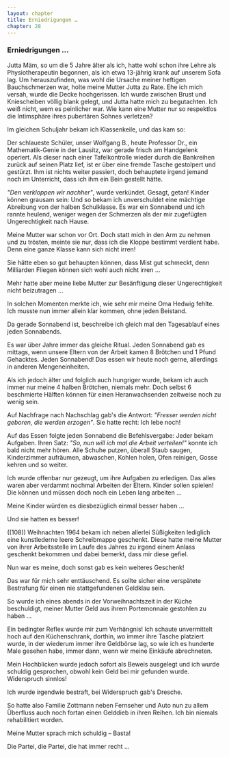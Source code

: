 ```yaml
---  
layout: chapter
title: Erniedrigungen …
chapter: 28
---  
```


### Erniedrigungen …

Jutta Mäm, so um die 5 Jahre älter als ich, hatte wohl schon ihre Lehre als
Physiotherapeutin begonnen, als ich etwa 13-jährig krank auf unserem Sofa lag.
Um herauszufinden, was wohl die Ursache meiner heftigen Bauchschmerzen war,
holte meine Mutter Jutta zu Rate. Ehe ich mich versah, wurde die Decke
hochgerissen. Ich wurde zwischen Brust und Kniescheiben völlig blank gelegt,
und Jutta hatte mich zu begutachten. Ich weiß nicht, wem es peinlicher war.
Wie kann eine Mutter nur so respektlos die Intimsphäre ihres pubertären Sohnes
verletzen?

Im gleichen Schuljahr bekam ich Klassenkeile, und das kam so:

Der schlaueste Schüler, unser Wolfgang B., heute Professor Dr., ein
Mathematik-Genie in der Lausitz, war gerade frisch am Handgelenk operiert. Als
dieser nach einer Tafelkontrolle wieder durch die Bankreihen zurück auf seinen
Platz lief, ist er über eine fremde Tasche gestolpert und gestürzt. Ihm ist
nichts weiter passiert, doch behauptete irgend jemand noch im Unterricht, dass
ich ihm ein Bein gestellt hätte.

_"Den verkloppen wir nachher"_, wurde verkündet. Gesagt, getan! Kinder können
grausam sein: Und so bekam ich unverschuldet eine mächtige Abreibung von der
halben Schulklasse. Es war ein Sonnabend und ich rannte heulend, weniger wegen
der Schmerzen als der mir zugefügten Ungerechtigkeit nach Hause.

Meine Mutter war schon vor Ort. Doch statt mich in den Arm zu nehmen und zu
trösten, meinte sie nur, dass ich die Kloppe bestimmt verdient habe. Denn eine
ganze Klasse kann sich nicht irren!

Sie hätte eben so gut behaupten können, dass Mist gut schmeckt, denn
Milliarden Fliegen können sich wohl auch nicht irren …

Mehr hatte aber meine liebe Mutter zur Besänftigung dieser Ungerechtigkeit
nicht beizutragen …

In solchen Momenten merkte ich, wie sehr mir meine Oma Hedwig fehlte. Ich
musste nun immer allein klar kommen, ohne jeden Beistand.

Da gerade Sonnabend ist, beschreibe ich gleich mal den Tagesablauf eines jeden
Sonnabends.

Es war über Jahre immer das gleiche Ritual. Jeden Sonnabend gab es mittags,
wenn unsere Eltern von der Arbeit kamen 8 Brötchen und 1 Pfund Gehacktes.
Jeden Sonnabend! Das essen wir heute noch gerne, allerdings in anderen
Mengeneinheiten.

Als ich jedoch älter und folglich auch hungriger wurde, bekam ich auch immer
nur meine 4 halben Brötchen, niemals mehr. Doch selbst 6 beschmierte Hälften
können für einen Heranwachsenden zeitweise noch zu wenig sein.

Auf Nachfrage nach Nachschlag gab's die Antwort: _"Fresser werden nicht
geboren, die werden erzogen"_. Sie hatte recht: Ich lebe noch!

Auf das Essen folgte jeden Sonnabend die Befehlsvergabe: Jeder bekam Aufgaben.
Ihren Satz: _"So, nun will ich mal die Arbeit verteilen!"_ konnte ich bald
nicht mehr hören. Alle Schuhe putzen, überall Staub saugen, Kinderzimmer
aufräumen, abwaschen, Kohlen holen, Ofen reinigen, Gosse kehren und so weiter.

Ich wurde offenbar nur gezeugt, um ihre Aufgaben zu erledigen. Das alles waren
aber verdammt nochmal Arbeiten der Eltern. Kinder sollen spielen! Die können
und müssen doch noch ein Leben lang arbeiten …

Meine Kinder würden es diesbezüglich einmal besser haben …

Und sie hatten es besser!

((108)) Weihnachten 1964 bekam ich neben allerlei Süßigkeiten lediglich eine
kunstlederne leere Schreibmappe geschenkt. Diese hatte meine Mutter von ihrer
Arbeitsstelle im Laufe des Jahres zu irgend einem Anlass geschenkt bekommen
und dabei bemerkt, dass mir diese gefiel.

Nun war es meine, doch sonst gab es kein weiteres Geschenk!

Das war für mich sehr enttäuschend. Es sollte sicher eine verspätete
Bestrafung für einen nie stattgefundenen Geldklau sein.

So wurde ich eines abends in der Vorweihnachtszeit in der Küche beschuldigt,
meiner Mutter Geld aus ihrem Portemonnaie gestohlen zu haben …

Ein bedingter Reflex wurde mir zum Verhängnis! Ich schaute unvermittelt hoch
auf den Küchenschrank, dorthin, wo immer ihre Tasche platziert wurde, in der
wiederum immer ihre Geldbörse lag, so wie ich es hunderte Male gesehen habe,
immer dann, wenn wir meine Einkäufe abrechneten.

Mein Hochblicken wurde jedoch sofort als Beweis ausgelegt und ich wurde
schuldig gesprochen, obwohl kein Geld bei mir gefunden wurde. Widerspruch
sinnlos!

Ich wurde irgendwie bestraft, bei Widerspruch gab's Dresche.

So hatte also Familie Zottmann neben Fernseher und Auto nun zu allem Überfluss
auch noch fortan einen Gelddieb in ihren Reihen. Ich bin niemals rehabilitiert
worden.

Meine Mutter sprach mich schuldig – Basta!

Die Partei, die Partei, die hat immer recht …

